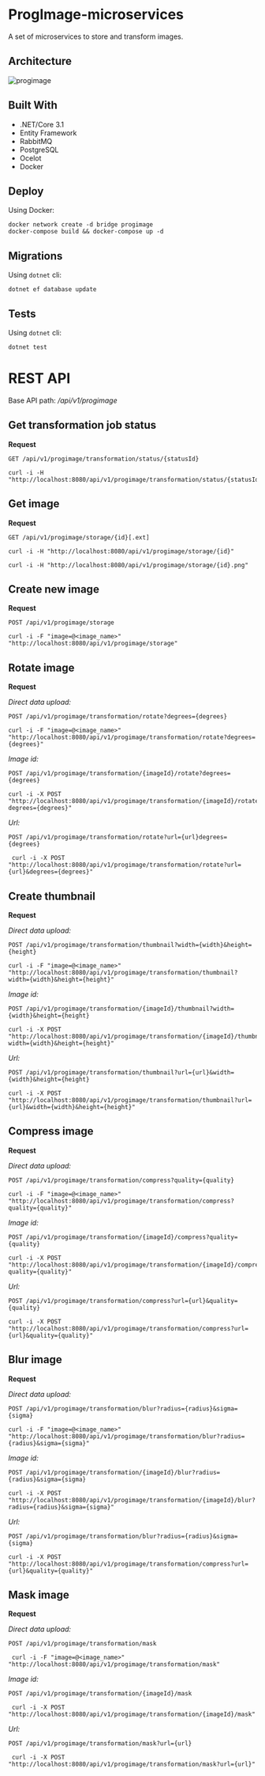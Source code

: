 ProgImage-microservices
=========
A set of microservices to store and transform images.


Architecture
----------

![progimage](progimage-arch.png)


Built With
----------
* .NET/Core 3.1
* Entity Framework
* RabbitMQ
* PostgreSQL
* Ocelot
* Docker


Deploy
-------
Using Docker:
    
    docker network create -d bridge progimage
    docker-compose build && docker-compose up -d
   
   
Migrations
----------
Using `dotnet` cli:
    
    dotnet ef database update

Tests
-------
Using `dotnet` cli:

    dotnet test
 

REST API
========

Base API path: */api/v1/progimage*


Get transformation job status
------------------------------
**Request**

`GET /api/v1/progimage/transformation/status/{statusId}`

    curl -i -H "http://localhost:8080/api/v1/progimage/transformation/status/{statusId}"
    
Get image
-------------
**Request**

`GET /api/v1/progimage/storage/{id}[.ext]`

    curl -i -H "http://localhost:8080/api/v1/progimage/storage/{id}"

    curl -i -H "http://localhost:8080/api/v1/progimage/storage/{id}.png"

  
Create new image
------------------
**Request**

`POST /api/v1/progimage/storage`

    curl -i -F "image=@<image_name>" "http://localhost:8080/api/v1/progimage/storage"
  
Rotate image
---------------
**Request**

*Direct data upload:*

`POST /api/v1/progimage/transformation/rotate?degrees={degrees}`

    curl -i -F "image=@<image_name>" "http://localhost:8080/api/v1/progimage/transformation/rotate?degrees={degrees}"
    
*Image id:*

`POST /api/v1/progimage/transformation/{imageId}/rotate?degrees={degrees}`

    curl -i -X POST "http://localhost:8080/api/v1/progimage/transformation/{imageId}/rotate?degrees={degrees}"
   
*Url:*

`POST /api/v1/progimage/transformation/rotate?url={url}degrees={degrees}`

     curl -i -X POST "http://localhost:8080/api/v1/progimage/transformation/rotate?url={url}&degrees={degrees}"
 
   
Create thumbnail
------------------

**Request**

*Direct data upload:*

`POST /api/v1/progimage/transformation/thumbnail?width={width}&height={height}`

    curl -i -F "image=@<image_name>" "http://localhost:8080/api/v1/progimage/transformation/thumbnail?width={width}&height={height}"
    
*Image id:*

`POST /api/v1/progimage/transformation/{imageId}/thumbnail?width={width}&height={height}`

    curl -i -X POST "http://localhost:8080/api/v1/progimage/transformation/{imageId}/thumbnail?width={width}&height={height}"
   
*Url:*

`POST /api/v1/progimage/transformation/thumbnail?url={url}&width={width}&height={height}`

    curl -i -X POST "http://localhost:8080/api/v1/progimage/transformation/thumbnail?url={url}&width={width}&height={height}"

Compress image
-----------------

**Request**

*Direct data upload:*

`POST /api/v1/progimage/transformation/compress?quality={quality}`

    curl -i -F "image=@<image_name>" "http://localhost:8080/api/v1/progimage/transformation/compress?quality={quality}"
    
*Image id:*

`POST /api/v1/progimage/transformation/{imageId}/compress?quality={quality}`

    curl -i -X POST "http://localhost:8080/api/v1/progimage/transformation/{imageId}/compress?quality={quality}"
   
*Url:*

`POST /api/v1/progimage/transformation/compress?url={url}&quality={quality}`

    curl -i -X POST "http://localhost:8080/api/v1/progimage/transformation/compress?url={url}&quality={quality}"

Blur image
-----------------

**Request**

*Direct data upload:*

`POST /api/v1/progimage/transformation/blur?radius={radius}&sigma={sigma}`

    curl -i -F "image=@<image_name>" "http://localhost:8080/api/v1/progimage/transformation/blur?radius={radius}&sigma={sigma}"
    
*Image id:*

`POST /api/v1/progimage/transformation/{imageId}/blur?radius={radius}&sigma={sigma}`

    curl -i -X POST "http://localhost:8080/api/v1/progimage/transformation/{imageId}/blur?radius={radius}&sigma={sigma}"
   
*Url:*

`POST /api/v1/progimage/transformation/blur?radius={radius}&sigma={sigma}`

    curl -i -X POST "http://localhost:8080/api/v1/progimage/transformation/compress?url={url}&quality={quality}"
    
 Mask image
 -----------------
 
 **Request**
 
 *Direct data upload:*
 
 `POST /api/v1/progimage/transformation/mask`
 
     curl -i -F "image=@<image_name>" "http://localhost:8080/api/v1/progimage/transformation/mask"
     
 *Image id:*
 
 `POST /api/v1/progimage/transformation/{imageId}/mask`
 
     curl -i -X POST "http://localhost:8080/api/v1/progimage/transformation/{imageId}/mask"
    
 *Url:*
 
 `POST /api/v1/progimage/transformation/mask?url={url}`
 
     curl -i -X POST "http://localhost:8080/api/v1/progimage/transformation/mask?url={url}"